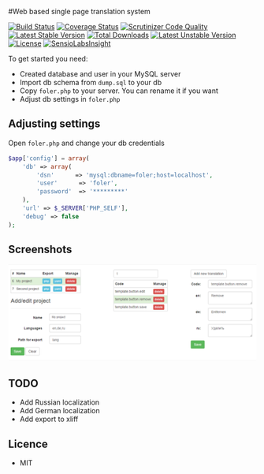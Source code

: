 #Web based single page translation system

[![Build Status](https://img.shields.io/travis/serkin/foler.svg?style=flat-square)](https://travis-ci.org/serkin/parser)
[![Coverage Status](https://img.shields.io/coveralls/serkin/foler/master.svg?style=flat-square)](https://coveralls.io/r/serkin/foler?branch=master)
[![Scrutinizer Code Quality](https://img.shields.io/scrutinizer/g/serkin/foler.svg?style=flat-square)](https://scrutinizer-ci.com/g/serkin/foler/?branch=master)
[![Latest Stable Version](https://poser.pugx.org/serkin/foler/v/stable)](https://packagist.org/packages/serkin/foler)
[![Total Downloads](https://poser.pugx.org/serkin/foler/downloads)](https://packagist.org/packages/serkin/foler)
[![Latest Unstable Version](https://poser.pugx.org/serkin/foler/v/unstable)](https://packagist.org/packages/serkin/foler)
[![License](https://poser.pugx.org/serkin/foler/license)](https://packagist.org/packages/serkin/foler)
[![SensioLabsInsight](https://insight.sensiolabs.com/projects/e0c18107-1776-4687-b88c-2094889ae26f/small.png)](https://insight.sensiolabs.com/projects/e0c18107-1776-4687-b88c-2094889ae26f)

To get started you need:
* Created database and user in your MySQL server 
* Import db schema from `dump.sql` to your db
* Copy `foler.php` to your server. You can rename it if you want
* Adjust db settings in `foler.php`

## Adjusting settings
Open `foler.php` and change your db credentials
```php
$app['config'] = array(
    'db' => array(
        'dsn'      => 'mysql:dbname=foler;host=localhost',
        'user'      => 'foler',
        'password'  => '*********'
    ),
    'url' => $_SERVER['PHP_SELF'],
    'debug' => false
);
```
## Screenshots
![Foler](screenshot.png?raw=true "Foler")


## TODO
* Add Russian localization
* Add German localization
* Add export to xliff

## Licence
* MIT
